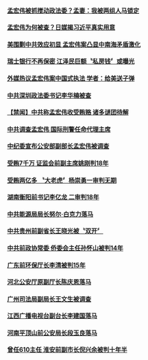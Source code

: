 #### [孟宏伟被抓搅动政法委？孟妻：我被两组人马锁定](../pages/prog1138/a1394942.md?t=10120334) 

#### [孟宏伟为何被查？日媒揭习近平真实用意](../pages/prog1138/a1394928.md?t=10120334) 

#### [美围剿中共效应初显 孟宏伟案凸显中南海矛盾激化](../pages/prog1138/a1394900.md?t=10120334) 

#### [瑞士银行不再保密 江泽民巨额〝私房钱〞或曝光](../pages/prog1138/a1394819.md?t=10120334) 

#### [外媒热议孟宏伟案中国式执法 学者：给美送子弹](../pages/prog1138/a1394842.md?t=10120334) 

#### [中共深圳政法委书记李华楠被查](../pages/prog1138/a1394685.md?t=10120334) 

#### [【禁闻】中共称孟宏伟收受贿赂 诸多谜团待解](../pages/prog1138/a1394575.md?t=10120334) 

#### [中共调查孟宏伟 国际刑警任命代理主席](../pages/prog1138/a1394603.md?t=10120334) 

#### [中纪委宣布公安部副部长孟宏伟被调查](../pages/prog1138/a1394457.md?t=10120334) 

#### [受贿7千万 证监会前副主席姚刚判18年](../pages/prog1138/a1393346.md?t=10120334) 

#### [受贿两亿多 〝大老虎〞杨崇勇一审判无期](../pages/prog1138/a1393193.md?t=10120334) 

#### [湖南衡阳前书记李亿龙 二审判18年](../pages/prog1138/a1392894.md?t=10120334) 

#### [中共能源局局长努尔‧白克力落马](../pages/prog1138/a1392434.md?t=10120334) 

#### [中共贵州前副省长王晓光被〝双开〞](../pages/prog1138/a1392284.md?t=10120334) 

#### [中共前政协常委 侨委会主任孙怀山被判14年](../pages/prog1138/a1391846.md?t=10120334) 

#### [广东前环保厅长李清被判15年](../pages/prog1138/a1391547.md?t=10120334) 

#### [河北公安厅原副厅长陈庆恩落马](../pages/prog1138/a1390974.md?t=10120334) 

#### [广州司法局副局长王文生被调查](../pages/prog1138/a1390319.md?t=10120334) 

#### [江西广播电视台副台长李建国落马](../pages/prog1138/a1390181.md?t=10120334) 

#### [河南平顶山前公安局长段玉良落马](../pages/prog1138/a1390042.md?t=10120334) 

#### [曾任610主任 淮安前副市长倪兴余被判十年半](../pages/prog1138/a1389261.md?t=10120334) 

